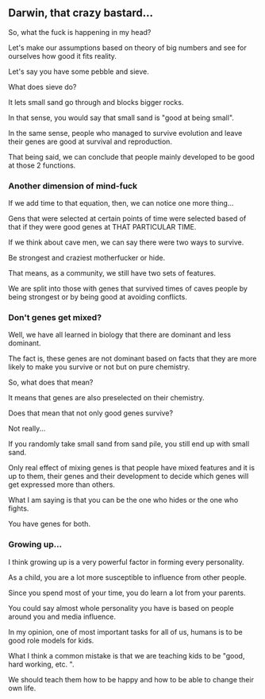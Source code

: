 ## Darwin, that crazy bastard... 

So, what the fuck is happening in my head? 

Let's make our assumptions based on theory of big numbers and see for ourselves how good it fits reality. 

Let's say you have some pebble and sieve. 

What does sieve do? 

It lets small sand go through and blocks bigger rocks. 

In that sense, you would say that small sand is "good at being small". 

In the same sense, people who managed to survive evolution and leave their genes are good at survival and reproduction. 

That being said, we can conclude that people mainly developed to be good at those 2 functions. 

### Another dimension of mind-fuck

If we add time to that equation, then, we can notice one more thing... 

Gens that were selected at certain points of time were selected based of that if they were good genes at THAT PARTICULAR TIME. 

If we think about cave men, we can say there were two ways to survive. 

Be strongest and craziest motherfucker or hide. 

That means, as a community, we still have two sets of features. 

We are split into those with genes that survived times of caves people by being strongest or by being good at avoiding conflicts. 

### Don't genes get mixed? 

Well, we have all learned in biology that there are dominant and less dominant. 

The fact is, these genes are not dominant based on facts that they are more likely to make you survive or not but on pure chemistry. 

So, what does that mean? 

It means that genes are also preselected on their chemistry. 

Does that mean that not only good genes survive? 

Not really... 

If you randomly take small sand from sand pile, you still end up with small sand. 

Only real effect of mixing genes is that people have mixed features and it is up to them, their genes and their development to decide which genes will get expressed more than others. 

What I am saying is that you can be the one who hides or the one who fights. 

You have genes for both. 

### Growing up...

I think growing up is a very powerful factor in forming every personality. 

As a child, you are a lot more susceptible to influence from other people. 

Since you spend most of your time, you do learn a lot from your parents. 

You could say almost whole personality you have is based on people around you and media influence. 

In my opinion, one of most important tasks for all of us, humans is to be good role models for kids. 

What I think a common mistake is that we are teaching kids to be "good, hard working, etc. ". 

We should teach them how to be happy and how to be able to change their own life. 

